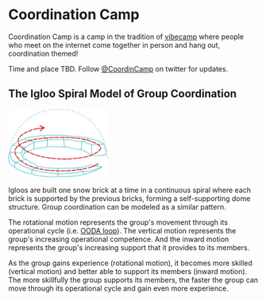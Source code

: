 # Coordination Camp

Coordination Camp is a camp in the tradition of [vibecamp](https://vibe.camp/) where people who meet on the internet come together in person and hang out, coordination themed! 

Time and place TBD. Follow [@CoordinCamp](https://twitter.com/CoordinCamp) on twitter for updates.

## The Igloo Spiral Model of Group Coordination

<img style="width:40%" src="/Igloo_spiral.jpg">

Igloos are built one snow brick at a time in a continuous spiral where each brick is supported by the previous bricks, forming a self-supporting dome structure. Group coordination can be modeled as a similar pattern.

The rotational motion represents the group's movement through its operational cycle (i.e. [OODA loop](https://en.wikipedia.org/wiki/OODA_loop)). The vertical motion represents the group's increasing operational competence. And the inward motion represents the group's increasing support that it provides to its members.

As the group gains experience (rotational motion), it becomes more skilled (vertical motion) and better able to support its members (inward motion). The more skillfully the group supports its members, the faster the group can move through its operational cycle and gain even more experience.
